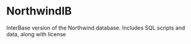 # NorthwindIB
InterBase version of the Northwind database. Includes SQL scripts and data, along with license
